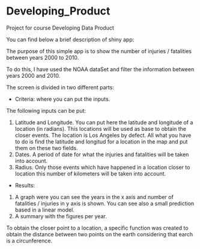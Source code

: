 Developing_Product
==================

Project for course Developing Data Product

You can find below a brief description of shiny app:

The purpose of this simple app is to show the number of injuries / fatalities between years 2000 to 2010.

To do this, I have used the NOAA dataSet and filter the information between years 2000 and 2010.

The screen is divided in two different parts:

* Criteria: where you can put the inputs.

The following inputs can be put:

1. Latitude and Longitude. You can put here the latitude and longitude of a location (in radians). This locations will be used as base to obtain the closer events. The location is Los Angeles by defect. All what you have to do is find the latitude and longitud for a location in the map and put them on these two fields.
2. Dates. A period of date for what the injuries and fatalities will be taken into account.
3. Radius. Only those events which have happened in a location closer to location this number of kilometers will be taken into account.

* Results:

1. A graph were you can see the years in the x axis and number of fatalities / injuries in y axis is shown. You can see also a small prediction based in a linear model.
2. A summary with the figures per year.

To obtain the closer point to a location, a specific function was created to obtain the distance between two points on the earth considering that earch is a circunference.
